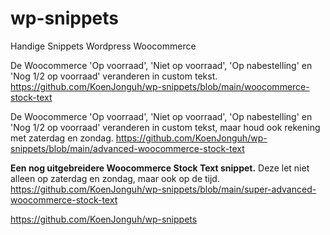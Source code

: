 # wp-snippets
Handige Snippets Wordpress Woocommerce

De Woocommerce 'Op voorraad', 'Niet op voorraad', 'Op nabestelling' en 'Nog 1/2 op voorraad' veranderen in custom tekst.
https://github.com/KoenJonguh/wp-snippets/blob/main/woocommerce-stock-text

De Woocommerce 'Op voorraad', 'Niet op voorraad', 'Op nabestelling' en 'Nog 1/2 op voorraad' veranderen in custom tekst, maar houd ook rekening met zaterdag en zondag.
https://github.com/KoenJonguh/wp-snippets/blob/main/advanced-woocommerce-stock-text

**Een nog uitgebreidere Woocommerce Stock Text snippet.** Deze let niet alleen op zaterdag en zondag, maar ook op de tijd.
https://github.com/KoenJonguh/wp-snippets/blob/main/super-advanced-woocommerce-stock-text


https://github.com/KoenJonguh/wp-snippets
